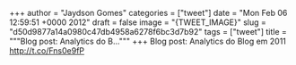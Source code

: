 
+++
author = "Jaydson Gomes"
categories = ["tweet"]
date = "Mon Feb 06 12:59:51 +0000 2012"
draft = false
image = "{TWEET_IMAGE}"
slug = "d50d9877a14a0980c47db4958a6278f6bc3d7b92"
tags = ["tweet"]
title = """Blog post: Analytics do B..."""
+++
Blog post: Analytics do Blog em 2011 http://t.co/Fns0e9fP
